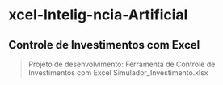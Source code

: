# xcel-Intelig-ncia-Artificial

## Controle de Investimentos com Excel

> Projeto de desenvolvimento: Ferramenta de Controle de Investimentos com Excel
> Simulador_Investimento.xlsx
